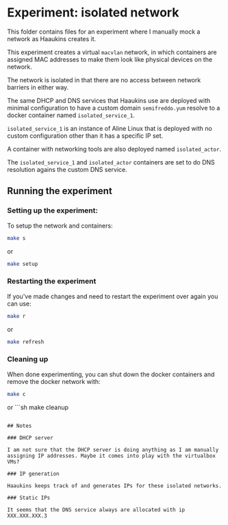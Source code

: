 # Experiment: isolated network

This folder contains files for an experiment where I manually mock a network as Haaukins creates it.

This experiment creates a virtual `macvlan` network, in which containers are assigned MAC addresses to make them look
like physical devices on the network.

The network is isolated in that there are no access between network barriers in either way.

The same DHCP and DNS services that Haaukins use are deployed with minimal configuration to have a custom domain `semifreddo.yum` resolve to
a docker container named `isolated_service_1`.

`isolated_service_1` is an instance of Aline Linux that is deployed with no custom configuration other than it has a specific IP set.

A container with networking tools are also deployed named `isolated_actor`.

The `isolated_service_1` and `isolated_actor` containers are set to do DNS resolution agains the custom DNS service.

## Running the experiment

### Setting up the experiment:

To setup the network and containers:

```sh
make s
```

or

```sh
make setup
```

### Restarting the experiment

If you've made changes and need to restart the experiment over again you can use:

```sh
make r
```

or

```sh
make refresh
```

### Cleaning up

When done experimenting, you can shut down the docker containers and remove the docker network with:

```sh
make c
```

or ```sh
make cleanup
```

## Notes

### DHCP server

I am not sure that the DHCP server is doing anything as I am manually assigning IP addresses. Maybe it comes into play with the virtualbox VMs?

### IP generation

Haaukins keeps track of and generates IPs for these isolated networks. 

### Static IPs

It seems that the DNS service always are allocated with ip XXX.XXX.XXX.3



